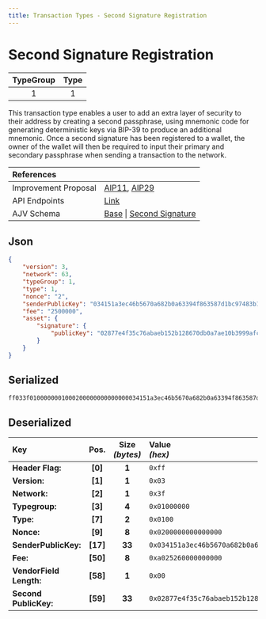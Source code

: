 ```yaml
---
title: Transaction Types - Second Signature Registration
---
```


# Second Signature Registration

| TypeGroup | Type  |
| :-------: | :---: |
|     1     |   1   |

This transaction type enables a user to add an extra layer of security to their address by creating a second passphrase, using mnemonic code for generating deterministic keys via BIP-39 to produce an additional mnemonic. Once a second signature has been registered to a wallet, the owner of the wallet will then be required to input their primary and secondary passphrase when sending a transaction to the network.

| References           |                                                                                                                                                                                                                                                     |
| :------------------- | :-------------------------------------------------------------------------------------------------------------------------------------------------------------------------------------------------------------------------------------------------- |
| Improvement Proposal | [AIP11](https://github.com/ArkEcosystem/AIPs/blob/master/AIPS/aip-11.md), [AIP29](https://github.com/ArkEcosystem/AIPs/blob/master/AIPS/aip-29.md)                                                                                                  |
| API Endpoints        | [Link](/docs/api/public-rest-api/endpoints/transactions)                                                                                                                                                                                            |
| AJV Schema           | [Base](https://github.com/Solar-network/core/blob/main/packages/crypto/src/transactions/types/schemas.ts#L17-L46) \| [Second Signature](https://github.com/Solar-network/core/blob/main/packages/crypto/src/transactions/types/schemas.ts#L77-L101) |

## Json

```json
{
    "version": 3,
    "network": 63,
    "typeGroup": 1,
    "type": 1,
    "nonce": "2",
    "senderPublicKey": "034151a3ec46b5670a682b0a63394f863587d1bc97483b1b6c70eb58e7f0aed192",
    "fee": "2500000",
    "asset": {
        "signature": {
            "publicKey": "02877e4f35c76abaeb152b128670db0a7ae10b3999afcd28a42938b653fbf87ae9"
        }
    }
}
```

## Serialized

```shell
ff033f0100000001000200000000000000034151a3ec46b5670a682b0a63394f863587d1bc97483b1b6c70eb58e7f0aed192a0252600000000000002877e4f35c76abaeb152b128670db0a7ae10b3999afcd28a42938b653fbf87ae9
```

## Deserialized

| Key                     |   Pos.   | Size<br/>_(bytes)_ | Value<br/>_(hex)_                                                      |
| :---------------------- | :------: | :----------------: | :--------------------------------------------------------------------- |
| **Header Flag:**        | **[0]**  |       **1**        | `0xff`                                                                 |
| **Version:**            | **[1]**  |       **1**        | `0x03`                                                                 |
| **Network:**            | **[2]**  |       **1**        | `0x3f`                                                                 |
| **Typegroup:**          | **[3]**  |       **4**        | `0x01000000`                                                           |
| **Type:**               | **[7]**  |       **2**        | `0x0100`                                                               |
| **Nonce:**              | **[9]**  |       **8**        | `0x0200000000000000`                                                   |
| **SenderPublicKey:**    | **[17]** |       **33**       | `0x034151a3ec46b5670a682b0a63394f863587d1bc97483b1b6c70eb58e7f0aed192` |
| **Fee:**                | **[50]** |       **8**        | `0xa025260000000000`                                                   |
| **VendorField Length:** | **[58]** |       **1**        | `0x00`                                                                 |
| **Second PublicKey:**   | **[59]** |       **33**       | `0x02877e4f35c76abaeb152b128670db0a7ae10b3999afcd28a42938b653fbf87ae9` |
